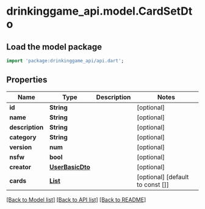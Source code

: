 # drinkinggame_api.model.CardSetDto

## Load the model package
```dart
import 'package:drinkinggame_api/api.dart';
```

## Properties
Name | Type | Description | Notes
------------ | ------------- | ------------- | -------------
**id** | **String** |  | [optional] 
**name** | **String** |  | [optional] 
**description** | **String** |  | [optional] 
**category** | **String** |  | [optional] 
**version** | **num** |  | [optional] 
**nsfw** | **bool** |  | [optional] 
**creator** | [**UserBasicDto**](UserBasicDto.md) |  | [optional] 
**cards** | [**List<CardDto>**](CardDto.md) |  | [optional] [default to const []]

[[Back to Model list]](../README.md#documentation-for-models) [[Back to API list]](../README.md#documentation-for-api-endpoints) [[Back to README]](../README.md)



